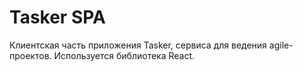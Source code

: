 # Tasker SPA

Клиентская часть приложения Tasker, сервиса для ведения agile-проектов. Используется библиотека React.
